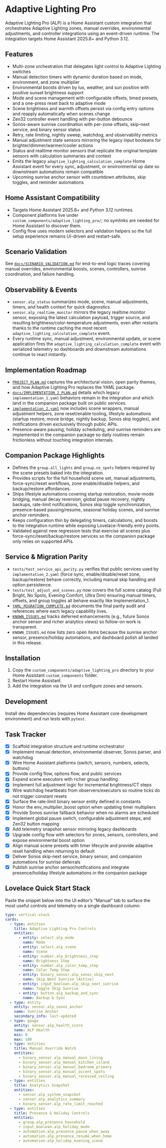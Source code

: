 # Adaptive Lighting Pro

Adaptive Lighting Pro (ALP) is a Home Assistant custom integration that orchestrates Adaptive Lighting zones, manual overrides, environmental adjustments, and controller integrations using an event-driven runtime. The integration targets Home Assistant 2025.8+ and Python 3.12.

## Features
- Multi-zone orchestration that delegates light control to Adaptive Lighting switches
- Manual detection timers with dynamic duration based on mode, environment, and zone multiplier
- Environmental boosts driven by lux, weather, and sun position with positive sunset brightness support
- Mode and scene management with configurable offsets, timed presets, and a one-press reset back to adaptive mode
- Scene brightness and warmth offsets persist via config entry options and reapply automatically when scenes change
- Zen32 controller event handling with per-button debounce
- Sonos-aware sunrise coordination with per-zone offsets, skip-next service, and binary sensor status
- Retry, rate limiting, nightly sweep, watchdog, and observability metrics
- Manual adjustment state sensors mirroring the legacy input booleans for brighter/dimmer/warmer/cooler actions
- Status and realtime monitor sensors that replicate the original template sensors with calculation summaries and context
- Emits the legacy `adaptive_lighting_calculation_complete` Home Assistant event for every sync, adjustment, or environmental up
  date so downstream automations remain compatible
- Upcoming sunrise anchor sensor with countdown attributes, skip toggles, and reminder automations

## Home Assistant Compatibility
- Targets Home Assistant 2025.8+ and Python 3.12 runtimes.
- Component platforms live under `custom_components/adaptive_lighting_pro/`; no symlinks are needed for Home Assistant to discover them.
- Config flow uses modern selectors and validation helpers so the full setup experience remains UI-driven and restart-safe.

## Scenario Validation
See [`docs/SCENARIO_VALIDATION.md`](docs/SCENARIO_VALIDATION.md) for end-to-end logic traces covering manual overrides, environmental boosts, scenes, controllers, sunrise coordination, and failure handling.

## Observability & Events
- `sensor.alp_status` summarizes mode, scene, manual adjustments, timers, and health context for quick diagnostics.
- `sensor.alp_realtime_monitor` mirrors the legacy realtime monitor sensor, exposing the latest calculation payload, trigger source, and resulting brightness/color-temperature adjustments, even after restarts thanks to the runtime caching the most recent `adaptive_lighting_calculation_complete` event.
- Every runtime sync, manual adjustment, environmental update, or scene application fires the `adaptive_lighting_calculation_complete` event with serialized telemetry so dashboards and downstream automations continue to react instantly.

## Implementation Roadmap
- [`PROJECT_PLAN.md`](PROJECT_PLAN.md) captures the architectural vision, open parity themes, and how Adaptive Lighting Pro replaces the YAML package.
- [`docs/IMPLEMENTATION_2_PLAN.md`](docs/IMPLEMENTATION_2_PLAN.md) details which legacy `implementation_1.yaml` behaviors remain in the integration and which land in the companion package built on public services.
- [`implementation_2.yaml`](implementation_2.yaml) now includes scene wrappers, manual adjustment helpers, zone reset/enable tooling, lifestyle automations (startup restore, movie bridge, nightly backup, Sonos skip toggles), and notifications driven exclusively through public APIs.
- Presence-aware pausing, holiday scheduling, and sunrise reminders are implemented in the companion package so daily routines remain frictionless without touching integration internals.

## Companion Package Highlights
- Defines the `group.all_lights` and `group.no_spots` helpers required by the scene presets baked into the integration.
- Provides scripts for the full household scene set, manual adjustments, force-sync/reset workflows, zone enable/disable helpers, and backup/restore affordances.
- Ships lifestyle automations covering startup restoration, movie-mode bridging, manual decay reversion, global pause recovery, nightly backups, rate-limit notifications, Sonos skip toggle synchronization, presence-based pausing/resume, seasonal holiday scenes, and sunrise anchor reminders.
- Keeps configuration thin by delegating timers, calculations, and boosts to the integration runtime while exposing Lovelace-friendly entry points.
- Validated against new regression tests that exercise all scenes plus force-sync/reset/backup/restore services so the companion package only relies on supported APIs.

## Service & Migration Parity
- `tests/test_service_api_parity.py` verifies that public services used by `implementation_2.yaml` (force sync, enable/disable/reset zone, backup/restore) behave correctly, including manual skip handling and option persistence.
- `tests/test_adjust_and_scenes.py` now covers the full scene catalog (Full Bright, No Spots, Evening Comfort, Ultra Dim) ensuring manual timers, offsets, and group toggles all behave exactly like Implementation_1.
- [`YAML_MIGRATION_COMPLETE.md`](YAML_MIGRATION_COMPLETE.md) documents the final parity audit and references where each legacy capability lives.
- [`KNOWN_ISSUES.md`](KNOWN_ISSUES.md) tracks deferred enhancements (e.g., future Sonos anchor sensor and richer analytics views) so follow-on work is transparent.
- `KNOWN_ISSUES.md` now lists zero open items because the sunrise anchor sensor, presence/holiday automations, and dashboard polish all landed in this release.

## Installation
1. Copy the `custom_components/adaptive_lighting_pro` directory to your Home Assistant `custom_components` folder.
2. Restart Home Assistant.
3. Add the integration via the UI and configure zones and sensors.

## Development
Install dev dependencies (requires Home Assistant core development environment) and run tests with `pytest`.

## Task Tracker
- [x] Scaffold integration structure and runtime orchestrator
- [x] Implement manual detection, environmental observer, Sonos parser, and watchdog
- [x] Wire Home Assistant platforms (switch, sensors, numbers, selects, buttons)
- [x] Provide config flow, options flow, and public services
- [x] Expand scene executors with richer group handling
- [x] Implement full adjustment logic for incremental brightness/CT steps
- [x] Wire watchdog heartbeats from observers/executors so routine ticks do not trigger constant resets
- [x] Surface the rate-limit binary sensor entity defined in constants
- [x] Honor the env_multiplier_boost option when updating timer multipliers
- [x] Provide Sonos sunrise fallback behavior when no alarms are scheduled
- [x] Implement global pause switch, configurable adjustment steps, and Zen32 button mapping
- [x] Add telemetry snapshot sensor mirroring legacy dashboards
- [x] Upgrade config flow with selectors for zones, sensors, controllers, and expose environmental boost option
- [x] Align manual scene presets with timer lifecycle and provide adaptive reset handling when returning to default
- [x] Deliver Sonos skip-next service, binary sensor, and companion automations for sunrise deferrals
- [x] Publish sunrise anchor sensor/notifications and integrate presence/holiday lifestyle automations in the companion package

## Lovelace Quick Start Stack
Paste the snippet below into the UI editor’s "Manual" tab to surface the most useful controls and telemetry on a single dashboard column:

```yaml
type: vertical-stack
cards:
  - type: entities
    title: Adaptive Lighting Pro Controls
    entities:
      - entity: select.alp_mode
        name: Mode
      - entity: select.alp_scene
        name: Scene
      - entity: number.alp_brightness_step
        name: Brightness Step
      - entity: number.alp_color_temp_step
        name: Color Temp Step
      - entity: binary_sensor.alp_sonos_skip_next
        name: Skip Next Sunrise (Active)
      - entity: input_boolean.alp_skip_next_sunrise
        name: Toggle Skip Sunrise
      - entity: button.alp_backup_and_sync
        name: Backup & Sync
  - type: entity
    entity: sensor.alp_sonos_anchor
    name: Sunrise Anchor
    secondary_info: last-updated
  - type: gauge
    entity: sensor.alp_health_score
    name: ALP Health
    min: 0
    max: 100
  - type: entities
    title: Manual Override Watch
    entities:
      - binary_sensor.alp_manual_main_living
      - binary_sensor.alp_manual_kitchen_island
      - binary_sensor.alp_manual_bedroom_primary
      - binary_sensor.alp_manual_accent_spots
      - binary_sensor.alp_manual_recessed_ceiling
  - type: entities
    title: Analytics Snapshot
    entities:
      - sensor.alp_system_snapshot
      - sensor.alp_analytics_summary
      - binary_sensor.alp_rate_limit_reached
  - type: entities
    title: Presence & Holiday Controls
    entities:
      - group.alp_presence_household
      - input_boolean.alp_holiday_mode
      - automation.alp_presence_pause_when_away
      - automation.alp_presence_resume_when_home
      - automation.alp_holiday_evening_scene
```
